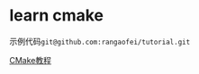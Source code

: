 # learn cmake

示例代码`git@github.com:rangaofei/tutorial.git`

[CMake教程](https://juejin.im/post/5a6f32e86fb9a01ca6031230)

